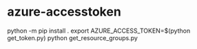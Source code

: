 # azure-accesstoken

python -m pip install .
export AZURE_ACCESS_TOKEN=$(python get_token.py)
python get_resource_groups.py
